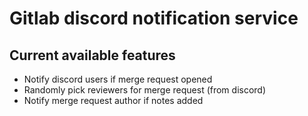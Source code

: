 # Gitlab discord notification service

## Current available features
- Notify discord users if merge request opened
- Randomly pick reviewers for merge request (from discord)
- Notify merge request author if notes added